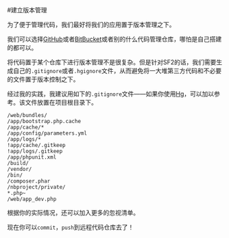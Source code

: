 #建立版本管理

为了便于管理代码，我们最好将我们的应用置于版本管理之下。

我们可以选择[GitHub](https://github.com/)或者[BitBucket](https://bitbucket.org/)或者别的什么代码管理仓库，哪怕是自己搭建的都可以。

将代码置于某个仓库下进行版本管理不是很复杂。但是针对SF2的话，我们需要生成自己的`.gitignore`或者`.hgignore`文件，从而避免将一大堆第三方代码和不必要的文件置于版本控制之下。

经过我的实践，我建议用如下的`.gitignore`文件——如果你使用[Hg](http://mercurial.selenic.com/)，可以加以参考。该文件放置在项目根目录下。

```
/web/bundles/
/app/bootstrap.php.cache
/app/cache/*
/app/config/parameters.yml
/app/logs/*
!app/cache/.gitkeep
!app/logs/.gitkeep
/app/phpunit.xml
/build/
/vendor/
/bin/
/composer.phar
/nbproject/private/
*.php~
/web/app_dev.php

```

根据你的实际情况，还可以加入更多的忽视清单。

现在你可以`commit`，`push`到远程代码仓库去了！